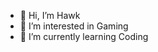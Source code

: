 - 👋 Hi, I’m Hawk
- 👀 I’m interested in Gaming
- 🌱 I’m currently learning Coding

<!---
EnHawk/EnHawk is a ✨ special ✨ repository because its `README.md` (this file) appears on your GitHub profile.
You can click the Preview link to take a look at your changes.
--->
